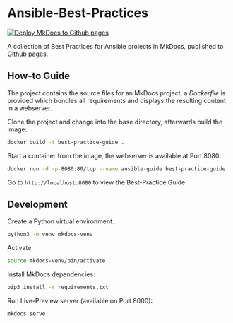 # Ansible-Best-Practices

[![Deploy MkDocs to Github pages](https://github.com/TimGrt/Ansible-Best-Practices/actions/workflows/ci.yml/badge.svg)](https://github.com/TimGrt/Ansible-Best-Practices/actions/workflows/ci.yml)

A collection of Best Practices for Ansible projects in MkDocs, published to [Github pages](https://timgrt.github.io/Ansible-Best-Practices).  

## How-to Guide

The project contains the source files for an MkDocs project, a *Dockerfile* is provided which bundles all requirements and displays the resulting content in a webserver.

Clone the project and change into the base directory, afterwards build the image:

```bash
docker build -t best-practice-guide .
```

Start a container from the image, the webserver is available at Port 8080:

```bash
docker run -d -p 8080:80/tcp --name ansible-guide best-practice-guide
```

Go to `http://localhost:8080` to view the Best-Practice Guide.

## Development

Create a Python virtual environment:

```bash
python3 -m venv mkdocs-venv
```

Activate:

```bash
source mkdocs-venv/bin/activate
```

Install MkDocs dependencies:

```bash
pip3 install -r requirements.txt
```

Run Live-Preview server (available on Port 8000):

```bash
mkdocs serve
```
